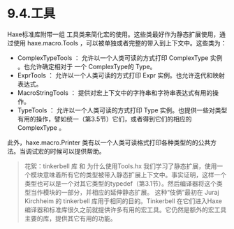 # 9.4.工具

Haxe标准库附带一组 工具类来简化宏的使用。这些类最好作为静态扩展使用，通过使用 haxe.macro.Tools ，可以被单独或者完整的带入到上下文中。这些类为：

- ComplexTypeTools ： 允许以一个人类可读的方式打印 ComplexType 实例 。也允许确定相对于 一个 ComplexType的 Type。
- ExprTools ： 允许以一个人类可读的方式打印 Expr 实例。也允许迭代和映射表达式。
- MacroStringTools ： 提供对宏上下文中的字符串和字符串表达式有用的操作。
- TypeTools ： 允许以一个人类可读的方式打印 Type 实例。也提供一些对类型有用的操作，譬如统一（第3.5节）它们，或者得到它们的相应的 ComplexType 。

此外，haxe.macro.Printer 类有以一个人类可读格式打印各种类型的的公共方法。当调试宏的时候可以提供帮助。

> 花絮：tinkerbell 库 和 为什么使用Tools.hx
> 我们学习了静态扩展，使用一个模块意味着所有它的类型被带入静态扩展上下文中。事实证明，这样一个类型也可以是一个对其它类型的typedef（第3.1节）。然后编译器将这个类型当作模块的一部分，并相应的延伸静态扩展。
> 这种“伎俩”最初在 Juraj Kirchheim 的 tinkerbell 库用于相同的目的。Tinkerbell 在它们进入Haxe编译器和标准库很久之前就提供许多有用的宏工具。它仍然是额外的宏工具主要的库，提供其它有用的功能。